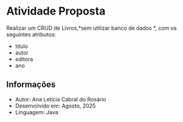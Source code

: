 # Atividade Proposta
Realizar um CRUD de Livros,*sem utilizar banco de dados *, com os seguintes atributos:
* titulo
* autor
* editora
* ano


## Informações
* Autor: Ana Letícia Cabral do Rosário
* Desenvolvido em: Agosto, 2025
* Linguagem: Java

